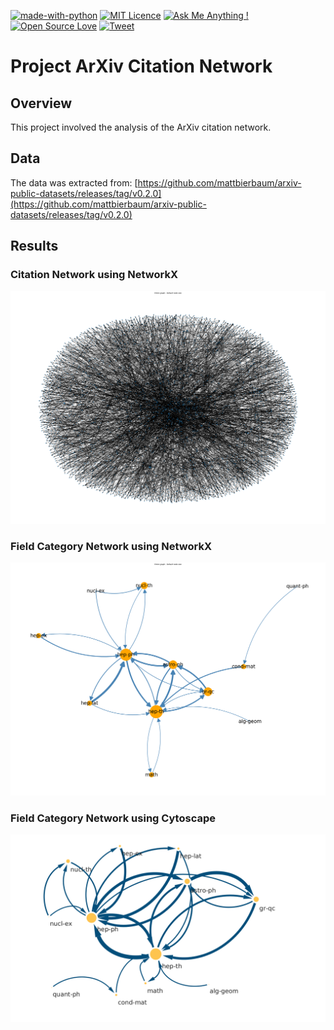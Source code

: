 [![made-with-python](https://img.shields.io/badge/Made%20with-Python-1f425f.png)](https://www.python.org/)
[![MIT Licence](https://img.shields.io/badge/License-MIT-blue.png)](https://opensource.org/licenses/mit-license.php)
[![Ask Me Anything !](https://img.shields.io/badge/Ask%20me-anything-1abc9c.png)](https://github.com/dennishnf/project-arxiv-citation-network/issues)
[![Open Source Love](https://img.shields.io/badge/Open%20Source-%E2%9D%A4-1abc9c.png)](https://github.com/dennishnf/project-arxiv-citation-network/)
[![Tweet](https://img.shields.io/twitter/url/http/shields.io.svg?style=social)](https://twitter.com/intent/tweet?text=Download%20and%20use%20the%20Project:%20ArXiv%20Citation%20Network&url=https://github.com/dennishnf/project-arxiv-citation-network&hashtags=network,arxiv,citations,networkx)    


# Project ArXiv Citation Network

## Overview

This project involved the analysis of the ArXiv citation network.


## Data

The data was extracted from: [https://github.com/mattbierbaum/arxiv-public-datasets/releases/tag/v0.2.0](https://github.com/mattbierbaum/arxiv-public-datasets/releases/tag/v0.2.0)


## Results


### Citation Network using NetworkX

<p align="center">
<img src=".images-readme/citation_network.png" alt="Flowchart" width="700"/>
</p>


### Field Category Network using NetworkX

<p align="center">
<img src=".images-readme/fields_network_networkx.png" alt="Flowchart" width="700"/>
</p>


### Field Category Network using Cytoscape

<p align="center">
<img src=".images-readme/fields_network_cytoscape.png" alt="Flowchart" width="700"/>
</p>


<!---

git pull
git add -A
git commit -m "updating readme"
git push -u origin main

--->